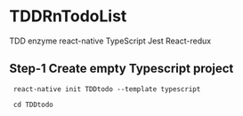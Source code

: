 # TDDRnTodoList
TDD  enzyme react-native TypeScript  Jest React-redux

## Step-1 Create empty Typescript project
```
 react-native init TDDtodo --template typescript

 cd TDDtodo

```
